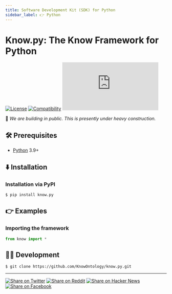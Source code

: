 ```yaml
---
title: Software Development Kit (SDK) for Python
sidebar_label: 👉 Python
---
```


# Know.py: The Know Framework for Python

[![License](https://img.shields.io/badge/license-Public%20Domain-blue.svg)](https://unlicense.org)
[![Compatibility](https://img.shields.io/badge/python-3.9%2B-blue)](https://pypi.org/project/know.py/)
[![Package](https://img.shields.io/pypi/v/know.py)](https://pypi.org/project/know.py/)

🚧 _We are building in public. This is presently under heavy construction._

## 🛠️ Prerequisites

- [Python](https://python.org) 3.9+

## ⬇️ Installation

### Installation via PyPI

```console
$ pip install know.py
```

## 👉 Examples

### Importing the framework

```python
from know import *
```

## 👨‍💻 Development

```console
$ git clone https://github.com/KnowOntology/know.py.git
```

- - -

[![Share on Twitter](https://img.shields.io/badge/share%20on-twitter-03A9F4?logo=twitter)](https://twitter.com/share?url=https://github.com/KnowOntology/know.py&text=Know.py:%20The%20Know%20Framework%20for%20Python)
[![Share on Reddit](https://img.shields.io/badge/share%20on-reddit-red?logo=reddit)](https://reddit.com/submit?url=https://github.com/KnowOntology/know.py&title=Know.py:%20The%20Know%20Framework%20for%20Python)
[![Share on Hacker News](https://img.shields.io/badge/share%20on-hacker%20news-orange?logo=ycombinator)](https://news.ycombinator.com/submitlink?u=https://github.com/KnowOntology/know.py&t=Know.py:%20The%20Know%20Framework%20for%20Python)
[![Share on Facebook](https://img.shields.io/badge/share%20on-facebook-1976D2?logo=facebook)](https://www.facebook.com/sharer/sharer.php?u=https://github.com/KnowOntology/know.py)
